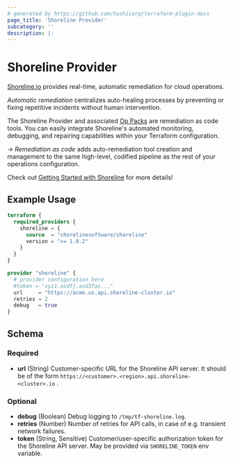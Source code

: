 ```yaml
---
# generated by https://github.com/hashicorp/terraform-plugin-docs
page_title: 'Shoreline Provider'
subcategory: ''
description: |-
---
```


# Shoreline Provider

[Shoreline.io](https://shoreline.io/) provides real-time, automatic remediation for cloud operations.

_Automatic remediation_ centralizes auto-healing processes by preventing or fixing repetitive incidents without human intervention.

The Shoreline Provider and associated [Op Packs](https://docs.shoreline.io/op/packs) are remediation as code tools. You can easily integrate Shoreline's automated monitoring, debugging, and repairing capabilities within your Terraform configuration.

-> _Remediation as code_ adds auto-remediation tool creation and management to the same high-level, codified pipeline as the rest of your operations configuration.

Check out [Getting Started with Shoreline](https://docs.shoreline.io/getting-started) for more details!

## Example Usage

```terraform
terraform {
  required_providers {
    shoreline = {
      source  = "shorelinesoftware/shoreline"
      version = ">= 1.0.2"
    }
  }
}

provider "shoreline" {
  # provider configuration here
  #token = "xyz1.asdfj.asd3fas..."
  url     = "https://acme.us.api.shoreline-cluster.io"
  retries = 2
  debug   = true
}
```

<!-- schema generated by tfplugindocs -->
## Schema

### Required

- **url** (String) Customer-specific URL for the Shoreline API server. It should be of the form ```https://<customer>.<region>.api.shoreline-<cluster>.io``` .

### Optional

- **debug** (Boolean) Debug logging to `/tmp/tf-shoreline.log`.
- **retries** (Number) Number of retries for API calls, in case of e.g. transient network failures.
- **token** (String, Sensitive) Customer/user-specific authorization token for the Shoreline API server. May be provided via `SHORELINE_TOKEN` env variable.

